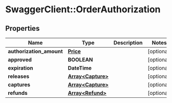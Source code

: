 # SwaggerClient::OrderAuthorization

## Properties
Name | Type | Description | Notes
------------ | ------------- | ------------- | -------------
**authorization_amount** | [**Price**](Price.md) |  | [optional] 
**approved** | **BOOLEAN** |  | [optional] 
**expiration** | **DateTime** |  | [optional] 
**releases** | [**Array&lt;Capture&gt;**](Capture.md) |  | [optional] 
**captures** | [**Array&lt;Capture&gt;**](Capture.md) |  | [optional] 
**refunds** | [**Array&lt;Refund&gt;**](Refund.md) |  | [optional] 

